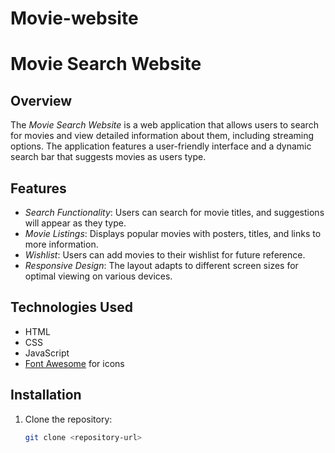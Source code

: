 # Movie-website
# Movie Search Website

## Overview

The *Movie Search Website* is a web application that allows users to search for movies and view detailed information about them, including streaming options. The application features a user-friendly interface and a dynamic search bar that suggests movies as users type.

## Features

- *Search Functionality*: Users can search for movie titles, and suggestions will appear as they type.
- *Movie Listings*: Displays popular movies with posters, titles, and links to more information.
- *Wishlist*: Users can add movies to their wishlist for future reference.
- *Responsive Design*: The layout adapts to different screen sizes for optimal viewing on various devices.

## Technologies Used

- HTML
- CSS
- JavaScript
- [Font Awesome](https://fontawesome.com/) for icons

## Installation

1. Clone the repository:
   ```bash
   git clone <repository-url>
